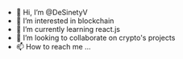 - 👋 Hi, I’m @DeSinetyV
- 👀 I’m interested in blockchain
- 🌱 I’m currently learning react.js
- 💞️ I’m looking to collaborate on crypto's projects
- 📫 How to reach me ...

<!---
DeSinetyV/DeSinetyV is a ✨ special ✨ repository because its `README.md` (this file) appears on your GitHub profile.
You can click the Preview link to take a look at your changes.
--->
